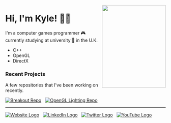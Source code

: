 <a title="Secret... Enjoy!" href="https://www.retrogames.cz/play_414-DOS.php?language=EN"><img align="right" width="200" height="260" src="https://files.gamebanana.com/img/ico/sprays/5af742268da32.png"></a>

# Hi, I'm Kyle! 👋🏻

I'm a computer games programmer :video_game: currently studying at university :school: in the U.K.
- C++
- OpenGL
- DirectX

### Recent Projects
A few repositories that I've been working on recently.

[![Breakout Repo]][Breakout URL] &nbsp;
[![OpenGL Lighting Repo]][OpenGL Lighting URL]

---

<!-- Badges -->
[![Website Logo]][Website URL] &nbsp;
[![LinkedIn Logo]][LinkedIn URL] &nbsp;
[![Twitter Logo]][Twitter URL] &nbsp;
[![YouTube Logo]][YouTube URL]

<!-- In-Page Links -->
[Breakout URL]: https://github.com/kyle-robinson/breakout
[Breakout Repo]: https://github-readme-stats.vercel.app/api/pin/?username=kyle-robinson&repo=breakout

[OpenGL Lighting URL]: https://github.com/kyle-robinson/opengl-lighting
[OpenGL Lighting Repo]: https://github-readme-stats.vercel.app/api/pin/?username=kyle-robinson&repo=opengl-lighting

[Website URL]: https://kyle-robinson.co.uk
[Website Logo]: https://img.shields.io/badge/Website--lightgrey?logo=nintendo-gamecube&amp;style=social

[LinkedIn URL]: https://www.linkedin.com/in/kylerobinsongames/
[LinkedIn Logo]: https://img.shields.io/badge/Connect--lightgrey?logo=linkedin&amp;style=social

[Twitter URL]: https://twitter.com/KyleRobinson42
[Twitter Logo]: https://img.shields.io/twitter/follow/KyleRobinson42?label=Follow&style=social

[YouTube URL]: https://www.youtube.com/channel/UCU0mqPtBF4Z8TyZ3Pc6FPbQ/
[YouTube Logo]: https://img.shields.io/badge/YouTube--lightgrey?logo=youtube&amp;style=social
